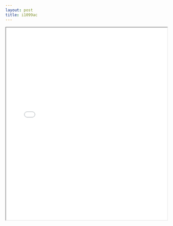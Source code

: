 ```yaml
---
layout: post
title: i1099ac
---
```


<div class="pdf-container">
<iframe src="ea/assets/pdfs/i1099ac.pdf" height="600" width="100%" allowFullScreen="true"></iframe>
</div>

